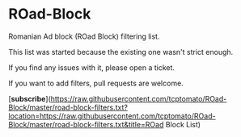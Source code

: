 # ROad-Block
Romanian Ad block (ROad Block) filtering list.

This list was started because the existing one wasn't strict enough.

If you find any issues with it, please open a ticket.

If you want to add filters, pull requests are welcome.


[**subscribe**](https://raw.githubusercontent.com/tcptomato/ROad-Block/master/road-block-filters.txt?location=https://raw.githubusercontent.com/tcptomato/ROad-Block/master/road-block-filters.txt&title=ROad Block List)
